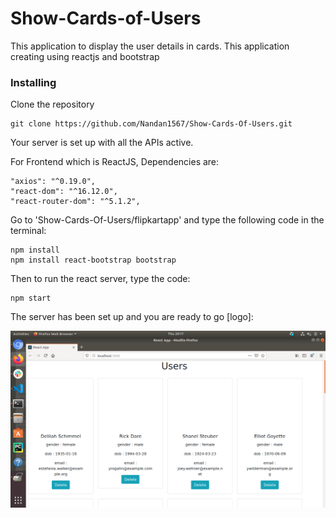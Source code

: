 # Show-Cards-of-Users
This application to display the user details in cards.
This application creating using reactjs and bootstrap


### Installing

Clone the repository

```
git clone https://github.com/Nandan1567/Show-Cards-Of-Users.git
```

Your server is set up with all the APIs active.

For Frontend which is ReactJS,
Dependencies are: 
```
"axios": "^0.19.0",
"react-dom": "^16.12.0",
"react-router-dom": "^5.1.2",

```
Go to 'Show-Cards-Of-Users/flipkartapp' and type the following code in the terminal:

```
npm install
npm install react-bootstrap bootstrap

```
Then to run the react server, type the code:
```
npm start
```

The server has been set up and you are ready to go
[logo]:

![alt text](https://github.com/Nandan1567/Show-Cards-Of-Users/blob/master/appScreenshots/Screenshot%20from%202020-01-30%2020-17-35.png)


